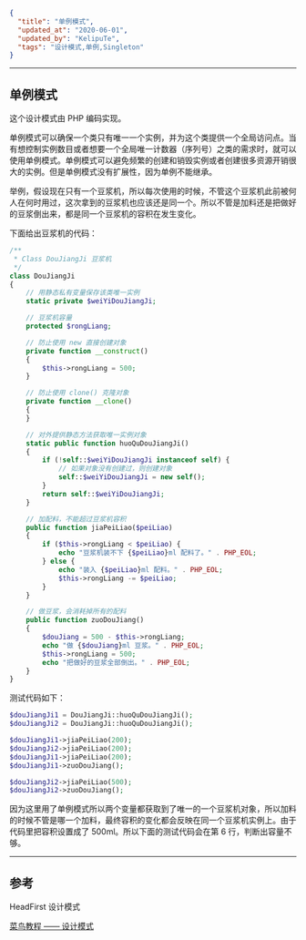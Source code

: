 ```json
{
  "title": "单例模式",
  "updated_at": "2020-06-01",
  "updated_by": "KelipuTe",
  "tags": "设计模式,单例,Singleton"
}
```

---

## 单例模式

这个设计模式由 PHP 编码实现。

单例模式可以确保一个类只有唯一一个实例，并为这个类提供一个全局访问点。当有想控制实例数目或者想要一个全局唯一计数器（序列号）之类的需求时，就可以使用单例模式。单例模式可以避免频繁的创建和销毁实例或者创建很多资源开销很大的实例。但是单例模式没有扩展性，因为单例不能继承。

举例，假设现在只有一个豆浆机，所以每次使用的时候，不管这个豆浆机此前被何人在何时用过，这次拿到的豆浆机也应该还是同一个。所以不管是加料还是把做好的豆浆倒出来，都是同一个豆浆机的容积在发生变化。

下面给出豆浆机的代码：

```php
/**
 * Class DouJiangJi 豆浆机
 */
class DouJiangJi
{
    // 用静态私有变量保存该类唯一实例
    static private $weiYiDouJiangJi;

    // 豆浆机容量
    protected $rongLiang;

    // 防止使用 new 直接创建对象
    private function __construct()
    {
        $this->rongLiang = 500;
    }

    // 防止使用 clone() 克隆对象
    private function __clone()
    {
    }

    // 对外提供静态方法获取唯一实例对象
    static public function huoQuDouJiangJi()
    {
        if (!self::$weiYiDouJiangJi instanceof self) {
            // 如果对象没有创建过，则创建对象
            self::$weiYiDouJiangJi = new self();
        }
        return self::$weiYiDouJiangJi;
    }

    // 加配料，不能超过豆浆机容积
    public function jiaPeiLiao($peiLiao)
    {
        if ($this->rongLiang < $peiLiao) {
            echo "豆浆机装不下 {$peiLiao}ml 配料了。" . PHP_EOL;
        } else {
            echo "装入 {$peiLiao}ml 配料。" . PHP_EOL;
            $this->rongLiang -= $peiLiao;
        }
    }

    // 做豆浆，会消耗掉所有的配料
    public function zuoDouJiang()
    {
        $douJiang = 500 - $this->rongLiang;
        echo "做 {$douJiang}ml 豆浆。" . PHP_EOL;
        $this->rongLiang = 500;
        echo "把做好的豆浆全部倒出。" . PHP_EOL;
    }
}
```

测试代码如下：

```php
$douJiangJi1 = DouJiangJi::huoQuDouJiangJi();
$douJiangJi2 = DouJiangJi::huoQuDouJiangJi();

$douJiangJi1->jiaPeiLiao(200);
$douJiangJi2->jiaPeiLiao(200);
$douJiangJi1->jiaPeiLiao(200);
$douJiangJi1->zuoDouJiang();

$douJiangJi2->jiaPeiLiao(500);
$douJiangJi2->zuoDouJiang();
```

因为这里用了单例模式所以两个变量都获取到了唯一的一个豆浆机对象，所以加料的时候不管是哪一个加料，最终容积的变化都会反映在同一个豆浆机实例上。由于代码里把容积设置成了 500ml。所以下面的测试代码会在第 6 行，判断出容量不够。

---

## 参考

HeadFirst 设计模式

[菜鸟教程 —— 设计模式](https://www.runoob.com/design-pattern/design-pattern-tutorial.html)